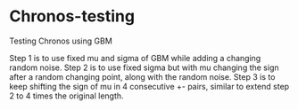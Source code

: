 # Chronos-testing
Testing Chronos using GBM

Step 1 is to use fixed mu and sigma of GBM while adding a changing random noise.
Step 2 is to use fixed sigma but with mu changing the sign after a random changing point, along with the random noise.
Step 3 is to keep shifting the sign of mu in 4 consecutive +- pairs, similar to extend step 2 to 4 times the original length.

